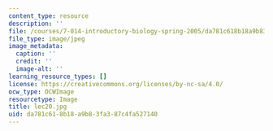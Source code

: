 ```yaml
---
content_type: resource
description: ''
file: /courses/7-014-introductory-biology-spring-2005/da781c618b18a9b83fa387c4fa527140_lec20.jpg
file_type: image/jpeg
image_metadata:
  caption: ''
  credit: ''
  image-alt: ''
learning_resource_types: []
license: https://creativecommons.org/licenses/by-nc-sa/4.0/
ocw_type: OCWImage
resourcetype: Image
title: lec20.jpg
uid: da781c61-8b18-a9b8-3fa3-87c4fa527140
---
```

